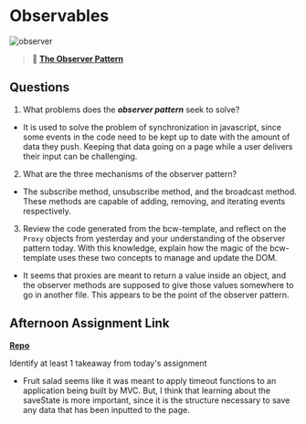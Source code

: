 # Observables

![observer](https://bcw.blob.core.windows.net/public/img/journals/8014045611652045)

> **📖 [The Observer Pattern](https://codeworksacademy.com/fs-student-guide/resources/wk3/04-Observer-Pattern)**

## Questions

1. What problems does the ***observer pattern*** seek to solve?

- It is used to solve the problem of synchronization in javascript, since some events in the code need to be kept up to date with the amount of data they push. Keeping that data going on a page while a user delivers their input can be challenging.

2. What are the three mechanisms of the observer pattern?

- The subscribe method, unsubscribe method, and the broadcast method. These methods are capable of adding, removing, and iterating events respectively.

3. Review the code generated from the bcw-template, and reflect on the `Proxy` objects from yesterday and your understanding of the observer pattern today. With this knowledge, explain how the magic of the bcw-template uses these two concepts to manage and update the DOM.

- It seems that proxies are meant to return a value inside an object, and the observer methods are supposed to give those values somewhere to go in another file. This appears to be the point of the observer pattern.

## Afternoon Assignment Link

**[Repo](https://github.com/doctorgrant99/fruit_salad)**

Identify at least 1 takeaway from today's assignment

- Fruit salad seems like it was meant to apply timeout functions to an application being built by MVC. But, I think that learning about the saveState is more important, since it is the structure necessary to save any data that has been inputted to the page.
